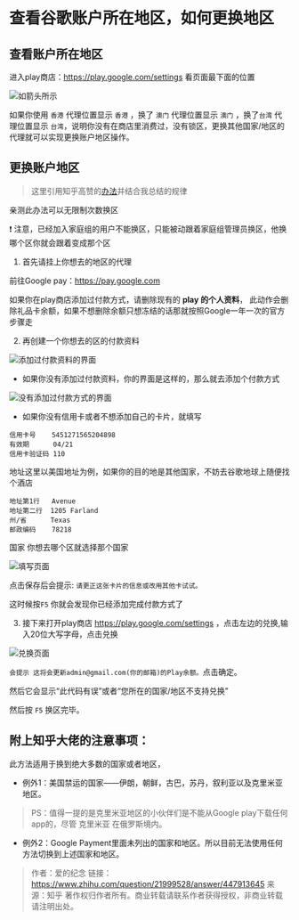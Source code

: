 # 查看谷歌账户所在地区，如何更换地区

## 查看账户所在地区

进入play商店：https://play.google.com/settings 看页面最下面的位置

![如箭头所示](https://s2.ax1x.com/2019/12/06/QY3FWF.jpg) 

如果你使用 `香港` 代理位置显示 `香港` ，换了 `澳门` 代理位置显示 `澳门` ，换了`台湾` 代理位置显示 `台湾`，说明你没有在商店里消费过，没有锁区，更换其他国家/地区的代理就可以实现更换账户地区操作。


## 更换账户地区

> 这里引用知乎高赞的<a href="https://www.zhihu.com/question/21999528" target="_blank">办法</a>并结合我总结的规律

亲测此办法可以无限制次数换区

❗ 注意，已经加入家庭组的用户不能换区，只能被动跟着家庭组管理员换区，他换哪个区你就会跟着变成那个区

1. 首先请挂上你想去的地区的代理

前往Google pay：https://pay.google.com

如果你在play商店添加过付款方式，请删除现有的 **play 的个人资料**， 此动作会删除礼品卡余额，如果不想删除余额只想冻结的话那就按照Google一年一次的官方步骤走

2. 再创建一个你想去的区的付款资料

![添加过付款资料的界面](https://s2.ax1x.com/2019/12/06/QYlHgJ.jpg) 

- 如果你没有添加过付款资料，你的界面是这样的，那么就去添加个付款方式

![没有添加过付款方式的界面]( https://s2.ax1x.com/2019/10/20/KMew4J.png) 

- 如果你没有信用卡或者不想添加自己的卡片，就填写 

```
信用卡号    5451271565204898
有效期      04/21
信用卡验证码 110 
```
地址这里以美国地址为例，如果你的目的地是其他国家，不妨去谷歌地球上随便找个酒店

```
地址第1行   Avenue
地址第二行  1205 Farland
州/省      Texas
邮政编码	78218
```

国家 你想去哪个区就选择那个国家

![填写页面](https://s2.ax1x.com/2019/10/20/KMnHAS.png)

点击保存后会提示: `请更正这张卡片的信息或改用其他卡试试。`

这时候按`F5` 你就会发现你已经添加完成付款方式了

3. 接下来打开play商店 https://play.google.com/settings ，点击左边的兑换,输入20位大写字母，点击兑换 

![兑换页面](https://s2.ax1x.com/2019/10/20/KMlCrR.jpg)

`会提示 这将会更新admin@gmail.com(你的邮箱)的Play余额。`点击确定。

然后它会显示“此代码有误”或者“您所在的国家/地区不支持兑换”

然后按 `F5` 换区完毕。

## 附上知乎大佬的注意事项：

此方法适用于换到绝大多数的国家或者地区，

- 例外1：美国禁运的国家——伊朗，朝鲜，古巴，苏丹，叙利亚以及克里米亚地区。        

> PS：值得一提的是克里米亚地区的小伙伴们是不能从Google play下载任何app的，尽管 克里米亚 在俄罗斯境内。

- 例外2：Google Payment里面未列出的国家和地区。所以目前无法使用任何方法切换到上述国家和地区。

> 作者：爱的纪念
> 链接：https://www.zhihu.com/question/21999528/answer/447913645
> 来源：知乎
> 著作权归作者所有。商业转载请联系作者获得授权，非商业转载请注明出处。
